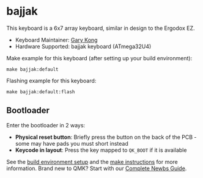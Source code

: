 # bajjak

This keyboard is a 6x7 array keyboard, similar in design to the Ergodox EZ.

* Keyboard Maintainer: [Gary Kong](https://github.com/garykong)
* Hardware Supported: bajjak keyboard (ATmega32U4)

Make example for this keyboard (after setting up your build environment):

    make bajjak:default

Flashing example for this keyboard:

    make bajjak:default:flash

## Bootloader

Enter the bootloader in 2 ways:

* **Physical reset button**: Briefly press the button on the back of the PCB - some may have pads you must short instead
* **Keycode in layout**: Press the key mapped to `QK_BOOT` if it is available

See the [build environment setup](https://docs.qmk.fm/#/getting_started_build_tools) and the [make instructions](https://docs.qmk.fm/#/getting_started_make_guide) for more information. Brand new to QMK? Start with our [Complete Newbs Guide](https://docs.qmk.fm/#/newbs).
